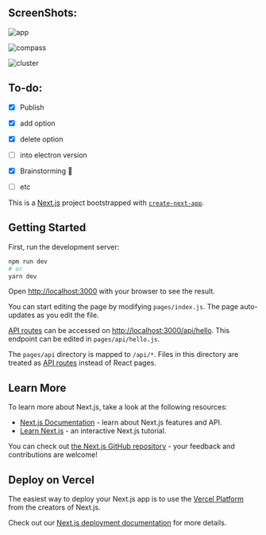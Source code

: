 ## ScreenShots:
![app](https://user-images.githubusercontent.com/15269933/170432180-50cb759e-90fe-487f-bd2e-b8cbd9c04d5d.png)

![compass](https://user-images.githubusercontent.com/15269933/170432196-7619ab2d-35d7-447d-94c0-98f467b507c0.png)

![cluster](https://user-images.githubusercontent.com/15269933/170432208-7f770934-6ed6-444f-bbf7-69157aa66068.png)


## To-do:
- [x] Publish
- [x] add option
- [x] delete option
- [ ] into electron version
- [x] Brainstorming 🧠
- [ ] etc



This is a [Next.js](https://nextjs.org/) project bootstrapped with [`create-next-app`](https://github.com/vercel/next.js/tree/canary/packages/create-next-app).

## Getting Started

First, run the development server:

```bash
npm run dev
# or
yarn dev
```

Open [http://localhost:3000](http://localhost:3000) with your browser to see the result.

You can start editing the page by modifying `pages/index.js`. The page auto-updates as you edit the file.

[API routes](https://nextjs.org/docs/api-routes/introduction) can be accessed on [http://localhost:3000/api/hello](http://localhost:3000/api/hello). This endpoint can be edited in `pages/api/hello.js`.

The `pages/api` directory is mapped to `/api/*`. Files in this directory are treated as [API routes](https://nextjs.org/docs/api-routes/introduction) instead of React pages.

## Learn More

To learn more about Next.js, take a look at the following resources:

- [Next.js Documentation](https://nextjs.org/docs) - learn about Next.js features and API.
- [Learn Next.js](https://nextjs.org/learn) - an interactive Next.js tutorial.

You can check out [the Next.js GitHub repository](https://github.com/vercel/next.js/) - your feedback and contributions are welcome!

## Deploy on Vercel

The easiest way to deploy your Next.js app is to use the [Vercel Platform](https://vercel.com/new?utm_medium=default-template&filter=next.js&utm_source=create-next-app&utm_campaign=create-next-app-readme) from the creators of Next.js.

Check out our [Next.js deployment documentation](https://nextjs.org/docs/deployment) for more details.

